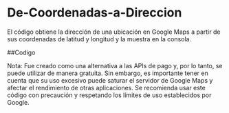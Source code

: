 # De-Coordenadas-a-Direccion
El código obtiene la dirección de una ubicación en Google Maps a partir de sus coordenadas de latitud y longitud y la muestra en la consola.

##Codigo

<script src="https://gist.github.com/RETBOT/f693a59266a821e02bb7a8480a6baec6.js/raw/Coordenadas.cs"></script>

Nota: Fue creado como una alternativa a las APIs de pago y, por lo tanto, se puede utilizar de manera gratuita. Sin embargo, es importante tener en cuenta que su uso excesivo puede saturar el servidor de Google Maps y afectar el rendimiento de otras aplicaciones. Se recomienda usar este código con precaución y respetando los límites de uso establecidos por Google.

